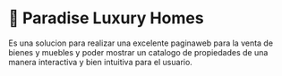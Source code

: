 # 📌 Paradise Luxury Homes

Es una solucion para realizar una excelente paginaweb para la venta de bienes y muebles y poder mostrar un catalogo de  propiedades de una manera interactiva y bien intuitiva para el usuario.
